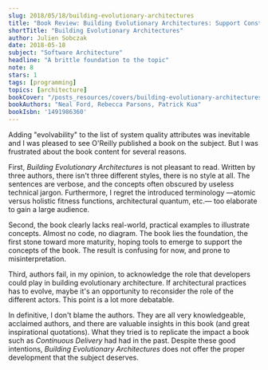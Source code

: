 ```yaml
---
slug: 2018/05/18/building-evolutionary-architectures
title: "Book Review: Building Evolutionary Architectures: Support Constant Change"
shortTitle: "Building Evolutionary Architectures"
author: Julien Sobczak
date: 2018-05-18
subject: "Software Architecture"
headline: "A brittle foundation to the topic"
note: 8
stars: 1
tags: [programming]
topics: [architecture]
bookCover: "/posts_resources/covers/building-evolutionary-architectures.jpg"
bookAuthors: "Neal Ford, Rebecca Parsons, Patrick Kua"
bookIsbn: '1491986360'
---
```



Adding "evolvability" to the list of system quality attributes was inevitable and I was pleased to see O'Reilly published a book on the subject. But I was frustrated about the book content for several reasons.

First, *Building Evolutionary Architectures* is not pleasant to read. Written by three authors, there isn't three different styles, there is no style at all. The sentences are verbose, and the concepts often obscured by useless technical jargon. Furthermore, I regret the introduced terminology —atomic versus holistic fitness functions, architectural quantum, etc.— too elaborate to gain a large audience.

Second, the book clearly lacks real-world, practical examples to illustrate concepts. Almost no code, no diagram. The book lies the foundation, the first stone toward more maturity, hoping tools to emerge to support the concepts of the book. The result is confusing for now, and prone to misinterpretation.

Third, authors fail, in my opinion, to acknowledge the role that developers could play in building evolutionary architecture. If architectural practices has to evolve, maybe it's an opportunity to reconsider the role of the different actors. This point is a lot more debatable.

In definitive, I don't blame the authors. They are all very knowledgeable, acclaimed authors, and there are valuable insights in this book (and great inspirational quotations). What they tried is to replicate the impact a book such as *Continuous Delivery* had had in the past. Despite these good intentions, *Building Evolutionary Architectures* does not offer the proper development that the subject deserves.

